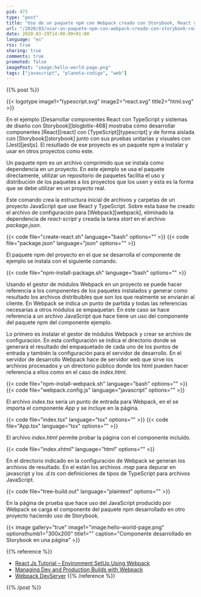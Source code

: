 ```yaml
---
pid: 472
type: "post"
title: "Uso de un paquete npm con Webpack creado con Storybook, React y TypeScript"
url: "/2020/03/usar-un-paquete-npm-con-webpack-creado-con-storybook-react-y-typeScript/"
date: 2020-03-29T14:00:00+01:00
language: "es"
rss: true
sharing: true
comments: true
promoted: false
imagePost: "image:hello-world-page.png"
tags: ["javascript", "planeta-codigo", "web"]
---
```


{{% post %}}

{{< logotype image1="typescript.svg" image2="react.svg" title2="html.svg" >}}

En el ejemplo [Desarrollar componentes React con TypeScript y sistemas de diseño con Storybook][blogbitix-468] mostraba cómo desarrollar componentes [React][react] con [TypeScript][typescript] y de forma aislada con [Storybook][storybook] junto con sus pruebas unitarias y visuales con [Jest][jestjs]. El resultado de ese proyecto es un paquete npm a instalar y usar en otros proyectos como este.

Un paquete npm es un archivo comprimido que se instala como dependencia en un proyecto. En este ejemplo se usa el paquete directamente, utilizar un repositorio de paquetes facilita el uso y distribución de los paquetes a los proyectos que los usen y esta es la forma que se debe utilizar en un proyecto real.

Este comando crea la estructura inicial de archivos y carpetas de un proyecto JavaScript que use React y TypeScript. Sobre esta base he creado el archivo de configuración para [Webpack][webpack], eliminado la dependencia de _react-script_ y creada la tarea _start_ en el archivo _package.json_.

{{< code file="create-react.sh" language="bash" options="" >}}
{{< code file="package.json" language="json" options="" >}}

El paquete npm del proyecto en el que se desarrolla el componente de ejemplo se instala con el siguiente comando.

{{< code file="npm-install-package.sh" language="bash" options="" >}}

Usando el gestor de módulos Webpack en un proyecto se puede hacer referencia a los componentes de los paquetes instalados y generar como resultado los archivos distribuibles que son los que realmente se enviarán al cliente. En Webpack se indica un punto de partida y todas las referencias necesarias a otros módulos se empaquetan. En este caso se hace referencia a un archivo JavaScript que hace tiene un uso del componente del paquete npm del componente ejemplo.

Lo primero es instalar el gestor de módulos Webpack y crear se archivo de configuración. En esta configuración se indica el directorio donde se generará el resultado del empaquetado de cada uno de los puntos de entrada y también la configuración para el servidor de desarrollo. En el servidor de desarrollo Webpack hace de servidor web que sirve los archivos procesados y un directorio público donde los html pueden hacer referencia a ellos como en el caso de _index.html_.

{{< code file="npm-install-webpack.sh" language="bash" options="" >}}
{{< code file="webpack.config.js" language="javascript" options="" >}}

El archivo _index.tsx_ sería un punto de entrada para Webpack, en el se importa el componente _App_ y se incluye en la página.

{{< code file="index.tsx" language="tsx" options="" >}}
{{< code file="App.tsx" language="tsx" options="" >}}

El archivo _index.html_ permite probar la página con el componente incluído.

{{< code file="index.xhtml" language="html" options="" >}}

En el directorio indicado en la configuración de Webpack se generan los archivos de resultado. En el están los archivos _.map_ para depurar en javascript y los _.d.ts_ con definiciones de tipos de TypeScript para archivos JavaScript.

{{< code file="tree-build.out" language="plaintext" options="" >}}

En la página de prueba que hace uso del JavaScript producido por Webpack se carga el componente del paquete npm desarrollado en otro proyecto haciendo uso de Storybook.

{{< image
    gallery="true"
    image1="image:hello-world-page.png" optionsthumb1="300x200" title1=""
    caption="Componente desarrollado en Storybook en una página" >}}

{{% reference %}}
* [React Js Tutorial – Environment SetUp Using Webpack](https://watchdown.com/react-js-environment-setup-using-webpack/)
* [Managing Dev and Production Builds with Webpack](https://atendesigngroup.com/blog/managing-dev-and-production-builds-webpack)
* [Webpack DevServer](https://webpack.js.org/configuration/dev-server/)
{{% /reference %}}

{{% /post %}}
